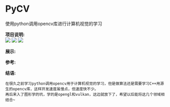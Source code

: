 # PyCV
使用python调用opencv库进行计算机视觉的学习

**项目说明:**  
![](https://img.shields.io/badge/language-python-green.svg) 
![](https://img.shields.io/badge/object-opencv-redgreen.svg) 
![](https://img.shields.io/badge/target-cv-yellowgreen.svg)  


**展示:**  

**参考:**  

**结语:**  

    在很久之前学习python调用opencv用于计算机视觉的学习，但是做算法还是需要学习C++用源生的opencv库，这样开发速度虽慢点，但速度快不少。
    再后来入了图形学的坑，学的是opengl和vulkan，这边就放下了，希望以后能将这几个领域相结合~
